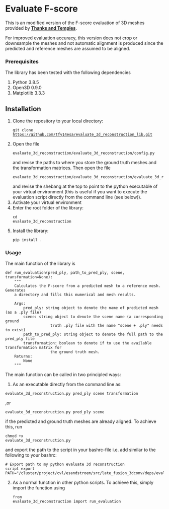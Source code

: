 # Evaluate F-score

This is an modified version of the F-score evaluation of 3D meshes provided by [**Thanks and Temples**](https://github.com/isl-org/TanksAndTemples/tree/master/python_toolbox/evaluation). 

For improved evaluation accuracy, this version does not crop or downsample the meshes and not automatic alignment is produced since the predicted and reference meshes are assumed to be aligned.

### Prerequisites
The library has been tested with the following dependencies

1. Python 3.8.5
2. Open3D 0.9.0
3. Matplotlib 3.3.3

## Installation

1. Clone the repository to your local directory: <pre><code>git clone https://github.com/tfy14esa/evaluate_3d_reconstruction_lib.git</code></pre>
2. Open the file <pre><code>evaluate_3d_reconstruction/evaluate_3d_reconstruction/config.py</code></pre> and revise the paths to where you store the ground truth meshes and the transformation matrices. Then open the file <pre><code>evaluate_3d_reconstruction/evaluate_3d_reconstruction/evaluate_3d_reconstruction.py</code></pre> and revise the shebang at the top to point to the python executable of your virtual environment (this is useful if you want to execute the evaluation script directly from the command line (see below)).
2. Activate your virtual environment
3. Enter the root folder of the library: <pre><code>cd evaluate_3d_reconstruction</code></pre>
4. Install the library: <pre><code>pip install .</code></pre>
 
### Usage

The main function of the library is 
<pre><code>def run_evaluation(pred_ply, path_to_pred_ply, scene, transformation=None):
    """
    Calculates the F-score from a predicted mesh to a reference mesh. Generates
    a directory and fills this numerical and mesh results.

    Args:
        pred_ply: string object to denote the name of predicted mesh (as a .ply file)
        scene: string object to denote the scene name (a corresponding ground 
                    truth .ply file with the name "scene + .ply" needs to exist)
        path_to_pred_ply: string object to denote the full path to the pred_ply file
        transformation: boolean to denote if to use the available transformation matrix for
                    the ground truth mesh.
    Returns:
        None
    """
</code></pre>

The main function can be called in two principled ways:

1. As an executable directly from the command line as:
<pre><code>evaluate_3d_reconstruction.py pred_ply scene transformation</code></pre>
,or
<pre><code>evaluate_3d_reconstruction.py pred_ply scene</code></pre>
if the predicted and ground truth meshes are already aligned. To achieve this, run <pre><code>chmod +x evaluate_3d_reconstruction.py</code></pre> and export the path to the script in your bashrc-file i.e. add similar to the following to your bashrc: <pre><code># Export path to my python evaluate 3d reconstruction script
export PATH="/cluster/project/cvl/esandstroem/src/late_fusion_3dconv/deps/evaluate_3d_reconstruction/evaluate_3d_reconstruction:$PATH"</code></pre>

2. As a normal function in other python scripts. To achieve this, simply import the function using <pre><code>from evaluate_3d_reconstruction import run_evaluation</code></pre>
